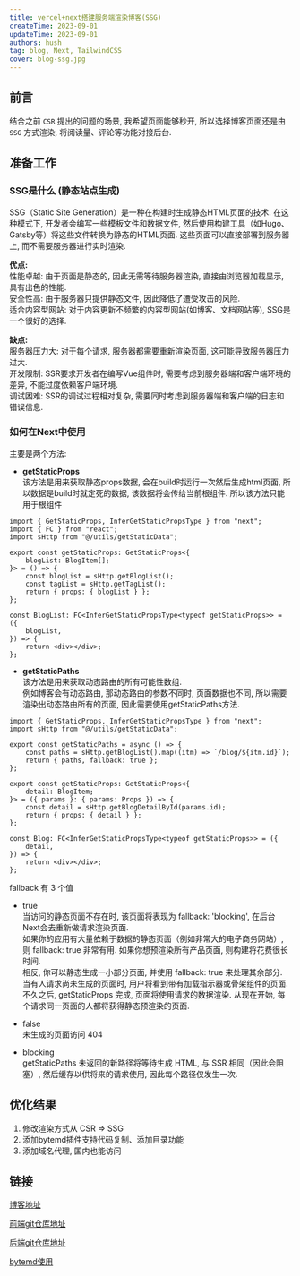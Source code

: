 ```yaml
---
title: vercel+next搭建服务端渲染博客(SSG)
createTime: 2023-09-01
updateTime: 2023-09-01
authors: hush
tag: blog, Next, TailwindCSS
cover: blog-ssg.jpg
---
```


## 前言

结合之前 `CSR` 提出的问题的场景, 我希望页面能够秒开, 所以选择博客页面还是由 `SSG` 方式渲染, 将阅读量、评论等功能对接后台.

## 准备工作

### SSG是什么 (静态站点生成)

SSG（Static Site Generation）是一种在构建时生成静态HTML页面的技术. 在这种模式下, 开发者会编写一些模板文件和数据文件, 然后使用构建工具（如Hugo、Gatsby等）将这些文件转换为静态的HTML页面. 这些页面可以直接部署到服务器上, 而不需要服务器进行实时渲染.

**优点:**  
性能卓越: 由于页面是静态的, 因此无需等待服务器渲染, 直接由浏览器加载显示, 具有出色的性能.  
安全性高: 由于服务器只提供静态文件, 因此降低了遭受攻击的风险.  
适合内容型网站: 对于内容更新不频繁的内容型网站(如博客、文档网站等), SSG是一个很好的选择.

**缺点:**  
服务器压力大: 对于每个请求, 服务器都需要重新渲染页面, 这可能导致服务器压力过大.  
开发限制: SSR要求开发者在编写Vue组件时, 需要考虑到服务器端和客户端环境的差异, 不能过度依赖客户端环境.  
调试困难: SSR的调试过程相对复杂, 需要同时考虑到服务器端和客户端的日志和错误信息.

### 如何在Next中使用

主要是两个方法:

- **getStaticProps**  
  该方法是用来获取静态props数据, 会在build时运行一次然后生成html页面, 所以数据是build时就定死的数据, 该数据将会传给当前根组件. 所以该方法只能用于根组件

```tsx
import { GetStaticProps, InferGetStaticPropsType } from "next";
import { FC } from "react";
import sHttp from "@/utils/getStaticData";

export const getStaticProps: GetStaticProps<{
	blogList: BlogItem[];
}> = () => {
	const blogList = sHttp.getBlogList();
	const tagList = sHttp.getTagList();
	return { props: { blogList } };
};

const BlogList: FC<InferGetStaticPropsType<typeof getStaticProps>> = ({
	blogList,
}) => {
	return <div></div>;
};
```

- **getStaticPaths**  
  该方法是用来获取动态路由的所有可能性数组.  
  例如博客会有动态路由, 那动态路由的参数不同时, 页面数据也不同, 所以需要渲染出动态路由所有的页面, 因此需要使用getStaticPaths方法.

```tsx
import { GetStaticProps, InferGetStaticPropsType } from "next";
import sHttp from "@/utils/getStaticData";

export const getStaticPaths = async () => {
	const paths = sHttp.getBlogList().map((itm) => `/blog/${itm.id}`);
	return { paths, fallback: true };
};

export const getStaticProps: GetStaticProps<{
	detail: BlogItem;
}> = ({ params }: { params: Props }) => {
	const detail = sHttp.getBlogDetailById(params.id);
	return { props: { detail } };
};

const Blog: FC<InferGetStaticPropsType<typeof getStaticProps>> = ({
	detail,
}) => {
	return <div></div>;
};
```

fallback 有 3 个值

- true  
  当访问的静态页面不存在时, 该页面将表现为 fallback: 'blocking', 在后台Next会去重新做请求渲染页面.  
  如果你的应用有大量依赖于数据的静态页面（例如非常大的电子商务网站）, 则 fallback: true 非常有用. 如果你想预渲染所有产品页面, 则构建将花费很长时间.  
  相反, 你可以静态生成一小部分页面, 并使用 fallback: true 来处理其余部分. 当有人请求尚未生成的页面时, 用户将看到带有加载指示器或骨架组件的页面.  
  不久之后, getStaticProps 完成, 页面将使用请求的数据渲染. 从现在开始, 每个请求同一页面的人都将获得静态预渲染的页面.

- false  
  未生成的页面访问 404

- blocking  
  getStaticPaths 未返回的新路径将等待生成 HTML, 与 SSR 相同（因此会阻塞）, 然后缓存以供将来的请求使用, 因此每个路径仅发生一次.

## 优化结果

1. 修改渲染方式从 CSR => SSG
2. 添加bytemd插件支持代码复制、添加目录功能
3. 添加域名代理, 国内也能访问

## 链接

[博客地址](https://blog.hushaha.top)

[前端git仓库地址](https://github.com/hushaha/blog_front)

[后端git仓库地址](https://github.com/hushaha/blog_backend)

[bytemd使用](/blog/bytemd-use)
